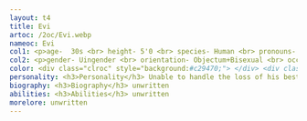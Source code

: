 ```yaml
---
layout: t4
title: Evi
artoc: /2oc/Evi.webp
nameoc: Evi
col1: <p>age-  30s <br> height- 5'0 <br> species- Human <br> pronouns- Any <br> gender- Uingender</p>
col2: <p>gender- Uingender <br> orientation- Objectum+Bisexual <br> occupation- None <br> voiceclaim- Funkyfrogbait <br> alignment- Rebel Impure</p>
color: <div class="clroc" style="background:#c29470;"> </div> <div class="clroc" style="background:#a0f;"> </div> <div class="clroc" style="background:#202020;"> </div> <div class="clroc" style="background:#512f25;"> </div> <div class="clroc" style="background:#704d44;"> </div> <div class="clroc" style="background:#9ba8a9;"> </div> <div class="clroc" style="background:#2c9cca;"> </div> <div class="clroc" style="background:#47dee5;"> </div>
personality: <h3>Personality</h3> Unable to handle the loss of his best friend properly, Evi is both (being written)
biography: <h3>Biography</h3> unwritten
abilities: <h3>Abilities</h3> unwritten
morelore: unwritten
---
```

